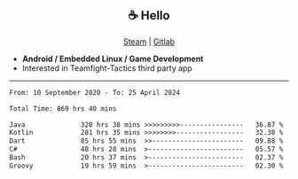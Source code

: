 <h2 align="center"> ☕ Hello </h2>

<p align="center">
  <a href="https://steamcommunity.com/id/Niforances/">Steam</a> |
  <a href="https://gitlab.com/niforances">Gitlab</a>
</p>

 - **Android / Embedded Linux / Game Development**
 - Interested in Teamfight-Tactics third party app

------

<!--START_SECTION:waka-->

```txt
From: 10 September 2020 - To: 25 April 2024

Total Time: 869 hrs 40 mins

Java              320 hrs 38 mins >>>>>>>>>----------------   36.87 %
Kotlin            281 hrs 35 mins >>>>>>>>-----------------   32.38 %
Dart              85 hrs 55 mins  >>-----------------------   09.88 %
C#                48 hrs 28 mins  >------------------------   05.57 %
Bash              20 hrs 37 mins  >------------------------   02.37 %
Groovy            19 hrs 59 mins  >------------------------   02.30 %
```

<!--END_SECTION:waka-->
